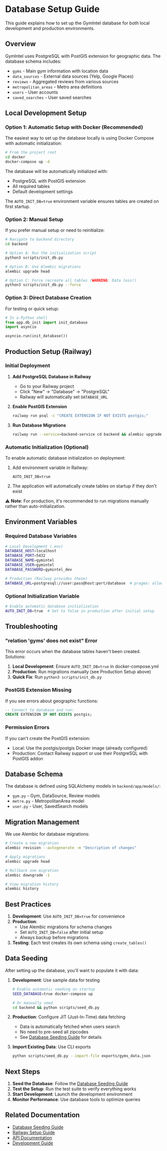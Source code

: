 # Database Setup Guide

This guide explains how to set up the GymIntel database for both local development and production environments.

## Overview

GymIntel uses PostgreSQL with PostGIS extension for geographic data. The database schema includes:
- `gyms` - Main gym information with location data
- `data_sources` - External data sources (Yelp, Google Places)
- `reviews` - Aggregated reviews from various sources
- `metropolitan_areas` - Metro area definitions
- `users` - User accounts
- `saved_searches` - User saved searches

## Local Development Setup

### Option 1: Automatic Setup with Docker (Recommended)

The easiest way to set up the database locally is using Docker Compose with automatic initialization:

```bash
# From the project root
cd docker
docker-compose up -d
```

The database will be automatically initialized with:
- PostgreSQL with PostGIS extension
- All required tables
- Default development settings

The `AUTO_INIT_DB=true` environment variable ensures tables are created on first startup.

### Option 2: Manual Setup

If you prefer manual setup or need to reinitialize:

```bash
# Navigate to backend directory
cd backend

# Option A: Run the initialization script
python3 scripts/init_db.py

# Option B: Use Alembic migrations
alembic upgrade head

# Option C: Force recreate all tables (WARNING: Data loss!)
python3 scripts/init_db.py --force
```

### Option 3: Direct Database Creation

For testing or quick setup:

```python
# In a Python shell
from app.db_init import init_database
import asyncio

asyncio.run(init_database())
```

## Production Setup (Railway)

### Initial Deployment

1. **Add PostgreSQL Database in Railway**
   - Go to your Railway project
   - Click "New" → "Database" → "PostgreSQL"
   - Railway will automatically set `DATABASE_URL`

2. **Enable PostGIS Extension**
   ```bash
   railway run psql -c "CREATE EXTENSION IF NOT EXISTS postgis;"
   ```

3. **Run Database Migrations**
   ```bash
   railway run --service=backend-service cd backend && alembic upgrade head
   ```

### Automatic Initialization (Optional)

To enable automatic database initialization on deployment:

1. Add environment variable in Railway:
   ```
   AUTO_INIT_DB=true
   ```

2. The application will automatically create tables on startup if they don't exist

⚠️ **Note**: For production, it's recommended to run migrations manually rather than auto-initialization.

## Environment Variables

### Required Database Variables

```bash
# Local Development (.env)
DATABASE_HOST=localhost
DATABASE_PORT=5432
DATABASE_NAME=gymintel
DATABASE_USER=gymintel
DATABASE_PASSWORD=gymintel_dev

# Production (Railway provides these)
DATABASE_URL=postgresql://user:pass@host:port/database  # pragma: allowlist secret
```

### Optional Initialization Variable

```bash
# Enable automatic database initialization
AUTO_INIT_DB=true  # Set to false in production after initial setup
```

## Troubleshooting

### "relation 'gyms' does not exist" Error

This error occurs when the database tables haven't been created. Solutions:

1. **Local Development**: Ensure `AUTO_INIT_DB=true` in docker-compose.yml
2. **Production**: Run migrations manually (see Production Setup above)
3. **Quick Fix**: Run `python3 scripts/init_db.py`

### PostGIS Extension Missing

If you see errors about geographic functions:

```sql
-- Connect to database and run:
CREATE EXTENSION IF NOT EXISTS postgis;
```

### Permission Errors

If you can't create the PostGIS extension:
- Local: Use the postgis/postgis Docker image (already configured)
- Production: Contact Railway support or use their PostgreSQL with PostGIS addon

## Database Schema

The database is defined using SQLAlchemy models in `backend/app/models/`:
- `gym.py` - Gym, DataSource, Review models
- `metro.py` - MetropolitanArea model
- `user.py` - User, SavedSearch models

## Migration Management

We use Alembic for database migrations:

```bash
# Create a new migration
alembic revision --autogenerate -m "Description of changes"

# Apply migrations
alembic upgrade head

# Rollback one migration
alembic downgrade -1

# View migration history
alembic history
```

## Best Practices

1. **Development**: Use `AUTO_INIT_DB=true` for convenience
2. **Production**:
   - Use Alembic migrations for schema changes
   - Set `AUTO_INIT_DB=false` after initial setup
   - Always backup before migrations
3. **Testing**: Each test creates its own schema using `create_tables()`

## Data Seeding

After setting up the database, you'll want to populate it with data:

1. **Development**: Use sample data for testing
   ```bash
   # Enable automatic seeding on startup
   SEED_DATABASE=true docker-compose up

   # Or manually seed
   cd backend && python scripts/seed_db.py
   ```

2. **Production**: Configure JIT (Just-In-Time) data fetching
   - Data is automatically fetched when users search
   - No need to pre-seed all zipcodes
   - See [Database Seeding Guide](./DATABASE_SEEDING.md) for details

3. **Import Existing Data**: Use CLI exports
   ```bash
   python scripts/seed_db.py --import-file exports/gyms_data.json
   ```

## Next Steps

1. **Seed the Database**: Follow the [Database Seeding Guide](./DATABASE_SEEDING.md)
2. **Test the Setup**: Run the test suite to verify everything works
3. **Start Development**: Launch the development environment
4. **Monitor Performance**: Use database tools to optimize queries

## Related Documentation

- [Database Seeding Guide](./DATABASE_SEEDING.md)
- [Railway Setup Guide](./RAILWAY_SETUP.md)
- [API Documentation](./backend/README.md)
- [Development Guide](./CONTRIBUTING.md)
